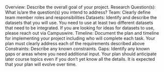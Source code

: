 Overview: Describe the overall goal of your project.
Research Question(s): What is/are the question(s) you intend to address?
Team: Clearly define team member roles and responsibilities
Datasets: Identify and describe the datasets that you will use. You need to use at least two different datasets that need to be integrated. If you are looking for ideas for datasets to use, please reach out via Campuswire.
Timeline: Document the plan and timeline for implementing your project including who will complete each task.
Your plan must clearly address each of the requirements described above
Constraints: Describe any known constraints.
Gaps: Identify any known gaps or areas where you need additional input.
Your plan should anticipate later course topics even if you don’t yet know all the details. It is expected that your plan will evolve over time.
